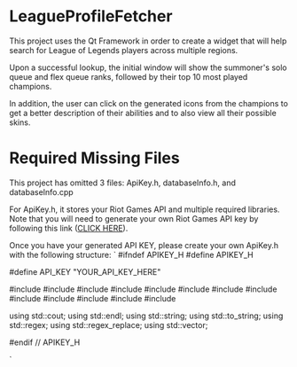 # LeagueProfileFetcher
This project uses the Qt Framework in order to create a widget that will help search for League of Legends players across multiple regions.

Upon a successful lookup, the initial window will show the summoner's solo queue and flex queue ranks, followed by their top 10 most played champions.

In addition, the user can click on the generated icons from the champions to get a better description of their abilities and to also view all their possible skins.

# Required Missing Files
This project has omitted 3 files: ApiKey.h, databaseInfo.h, and databaseInfo.cpp

For ApiKey.h, it stores your Riot Games API and multiple required libraries.  Note that you will need to generate your own Riot Games API key by following this link ([CLICK HERE](https://developer.riotgames.com/)).

Once you have your generated API KEY, please create your own ApiKey.h with the following structure:
`
#ifndef APIKEY_H
#define APIKEY_H

#define API_KEY "YOUR_API_KEY_HERE"

#include <iostream>
#include <string>
#include <QException>
#include <regex>
#include <vector>
#include <QJsonArray>
#include <QJsonDocument>
#include <QJsonValue>
#include <QJsonObject>
#include <QString>
#include <QBoxLayout>
#include <QVBoxLayout>
#include <QHBoxLayout>

using std::cout;
using std::endl;
using std::string;
using std::to_string;
using std::regex;
using std::regex_replace;
using std::vector;

#endif // APIKEY_H

`
